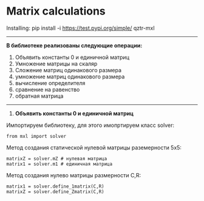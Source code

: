  Matrix calculations
================

Installing: pip install -i https://test.pypi.org/simple/ qztr-mxl

----------
**В библиотеке реализованы следующие операции:**

1) Объявить константы 0 и единичной матриц
2) Умножение матрицы на скаляр
3) Сложение матриц одинакового размера
4) умножение матриц одинакового размера
5) вычисление определителя
6) сравнение на равенство
7) обратная матрица
----------
1. **Объявить константы 0 и единичной матриц**

Импортируем библиотеку, для этого имопртируем класс solver:

    from mxl import solver
	
Метод создания статической нулевой матрицы раземерности 5х5:

    matrixZ = solver.mZ # нулевая матрица
	matrix1 = solver.m1 # единичная матрица
	

Метод создания нулево матрицы размерности C,R:

    matrix1 = solver.define_1matrix(C,R)
	matrixZ = solver.define_Zmatrix(C,R)
	
	
